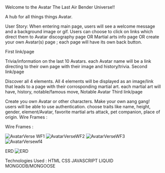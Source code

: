 Welcome to the Avatar The Last Air Bender Universe!!

A hub for all things things Avatar.

User Story: When entering main page, users will see a welcome message and a background image or gif. Users can choose to click on links which direct them to Avatar discography page OR Martial arts info page OR create your own Avatar(s) page ; each page will have its own back button.

First link/page

Trivia/information on the last 10 Avatars.
each Avatar name will be a link directing to their own page with their image and history/trivia.
Second link/page

Discover all 4 elements.
All 4 elements will be displayed as an image/link that leads to a page with their corrosponding martial art.
each martial art will have, history, notable/famous move, Notable Avatar
Third link/page

Create you own Avatar or other characters. Make your own aang gang!
users will be able to use authentication.
choose traits like name, height, gender, element/Avatar, favorite martial arts attack, pet companion, place of origin.
Wire Frames :

Wire Frames :

![AvatarVerse WF1](https://user-images.githubusercontent.com/101136389/173150622-255acf02-8f0d-4a0b-a039-365475f4e30e.jpeg)
![AvatarVerseWF2](https://user-images.githubusercontent.com/101136389/173146110-85166d4e-f269-42c4-8f8a-cc32ade16e5b.jpeg)
![AvatarVerseWF3](https://user-images.githubusercontent.com/101136389/173148211-5660ff68-81f8-4d2b-9ed6-77d8b12c6b21.jpeg)
![AvatarVersewf4](https://user-images.githubusercontent.com/101136389/173150506-d6632da4-1703-493c-9911-518d3e9c556a.jpeg)
 
 ERD
 ![ERD](https://user-images.githubusercontent.com/101136389/173154080-1fd86c09-5430-477b-81e1-18048a165a65.jpeg)

 
Technologies Used :
HTML
CSS
JAVASCRIPT
LIQUID
MONGODB/MONGOOSE
